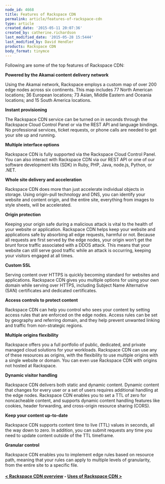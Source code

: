 ```yaml
---
node_id: 4668
title: Features of Rackspace CDN
permalink: article/features-of-rackspace-cdn
type: article
created_date: '2015-05-11 20:07:36'
created_by: catherine.richardson
last_modified_date: '2015-05-28 15:5444'
last_modified_by: David Hendler
products: Rackspace CDN
body_format: tinymce
---
```


Following are some of the top features of Rackspace CDN:

**Powered by the Akamai content delivery network**

Using the Akamai network, Rackspace employs a custom map of over 200
edge nodes across six continents. This map includes 77 North American
locations; 36 European locations; 73 Asian, Middle Eastern and Oceania
locations; and 15 South America locations.

**Instant provisioning**

The Rackspace CDN service can be turned on in seconds through the
Rackspace Cloud Control Panel or via the REST API and language bindings.
No professional services, ticket requests, or phone calls are needed to
get your site up and running.

**Multiple interface options**

Rackspace CDN is fully supported via the Rackspace Cloud Control Panel.
You can also interact with Rackspace CDN via our REST API or one of our
software development kits (SDK) in Ruby, PHP, Java, node.js, Python, or
.NET.

**Whole site delivery and acceleration**

Rackspace CDN does more than just accelerate individual objects in
storage. Using origin-pull technology and DNS, you can identify your
website and content origin, and the entire site, everything from images
to style sheets, will be accelerated.

**Origin protection**

Keeping your origin safe during a malicious attack is vital to the
health of your website or application. Rackspace CDN helps keep your
website and applications safe by absorbing all edge requests, harmful or
not. Because all requests are first served by the edge nodes, your
origin won&rsquo;t get the brunt force traffic associated with a DDOS attack.
This means that your website can still serve good traffic while an
attack is occurring, keeping your visitors engaged at all times.

**Custom SSL**

Serving content over HTTPS is quickly becoming standard for websites and
applications. Rackspace CDN gives you multiple options for using your
own domain while serving over HTTPS, including Subject Name Alternative
(SAN) certificates and dedicated certificates.

**Access controls to protect content**

Rackspace CDN can help you control who sees your content by setting
access rules that are enforced on the edge nodes. Access rules can be
set by geography and referring domain, and they help prevent unwanted
linking and traffic from non-strategic regions.

**Multiple origins flexibility**

Rackspace offers you a full portfolio of public, dedicated, and private
managed cloud solutions for your workloads. Rackspace CDN can use any of
these resources as origins, with the flexibility to use multiple origins
with a single website or domain. You can even use Rackspace CDN with
origins not hosted at Rackspace.

**Dynamic visitor handling**

Rackspace CDN delivers both static and dynamic content. Dynamic content
that changes for every user or a set of users requires additional
handling at the edge nodes. Rackspace CDN enables you to set a TTL of
zero for noncacheable content, and supports dynamic content handling
features like cookies, header forwarding, and cross-origin resource
sharing (CORS).

**Keep your content up-to-date**

Rackspace CDN supports content time to live (TTL) values in seconds, all
the way down to zero. In addition, you can submit requests any time you
need to update content outside of the TTL timeframe.

**Granular control**

Rackspace CDN enables you to implement edge rules based on resource
path, meaning that your rules can apply to multiple levels of
granularity, from the entire site to a specific file.

 

#### [\< Rackspace CDN overview](https://www.rackspace.com/knowledge_center/article/rackspace-cdn-overview)    -    [Uses of Rackspace CDN \>](https://www.rackspace.com/knowledge_center/article/uses-of-rackspace-cdn)

 

 

 

